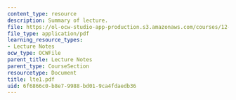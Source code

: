 ```yaml
---
content_type: resource
description: Summary of lecture.
file: https://ol-ocw-studio-app-production.s3.amazonaws.com/courses/12-802-wave-motions-in-the-ocean-and-atmosphere-spring-2004/6f6866c0b8e79988bd019ca4fdaedb36_lte1.pdf
file_type: application/pdf
learning_resource_types:
- Lecture Notes
ocw_type: OCWFile
parent_title: Lecture Notes
parent_type: CourseSection
resourcetype: Document
title: lte1.pdf
uid: 6f6866c0-b8e7-9988-bd01-9ca4fdaedb36
---
```

